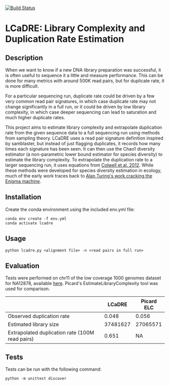 [![Build Status](https://travis-ci.com/bnelsj/lcadre.svg?branch=main)](https://travis-ci.com/bnelsj/lcadre)

# LCaDRE: Library Complexity and Duplication Rate Estimation

## Description

When we want to know if a new DNA library preparation was successful, it is often useful to sequence it a little and measure performance. This can be done for many metrics with around 500K read pairs, but for duplicate rate, it is more difficult.

For a particular sequencing run, duplicate rate could be driven by a few very common read pair signatures, in which case duplicate rate may not change significantly in a full run, or it could be driven by low library complexity, in which case deeper sequencing can lead to saturation and much higher duplicate rates.

This project aims to estimate library complexity and extrapolate duplication rate from the given sequence data to a full sequencing run using methods from sampling theory. LCaDRE uses a read pair signature definition inspired by samblaster, but instead of just flagging duplicates, it records how many times each signature has been seen. It can then use the Chao1 diversity estimator (a non-parametric lower bound estimator for species diversity) to estimate the library complexity. To extrapolate the duplication rate to a larger sequencing run, it uses equations from [Colwell et al. 2012](https://doi.org/10.1093/jpe/rtr044). While these methods were developed for species diversity estimation in ecology, much of the early work traces back to [Alan Turing's work cracking the Enigma machine](https://en.wikipedia.org/wiki/Good%E2%80%93Turing_frequency_estimation).

## Installation

Create the conda environment using the included env.yml file:

```
conda env create -f env.yml
conda activate lcadre
```

## Usage

```
python lcadre.py <alignment file> -n <read pairs in full run>
```

## Evaluation

Tests were performed on chr11 of the low coverage 1000 genomes dataset for NA12878, available [here](ftp://ftp.1000genomes.ebi.ac.uk/vol1/ftp/phase3/data/NA12878/alignment/NA12878.chrom11.ILLUMINA.bwa.CEU.low_coverage.20121211.bam). Picard's EstimateLibraryComplexity tool was used for comparison.

| | LCaDRE | Picard ELC |
| --- | --- | --- |
| Observed duplication rate | 0.048 | 0.056 |
| Estimated library size | 37481627 | 27065571 |
| Extrapolated duplication rate (100M read pairs) | 0.651 | NA |

## Tests

Tests can be run with the following command:
```
python -m unittest discover
```
